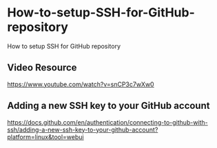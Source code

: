 # How-to-setup-SSH-for-GitHub-repository
How to setup SSH for GitHub repository

## Video Resource
https://www.youtube.com/watch?v=snCP3c7wXw0

## Adding a new SSH key to your GitHub account
https://docs.github.com/en/authentication/connecting-to-github-with-ssh/adding-a-new-ssh-key-to-your-github-account?platform=linux&tool=webui
